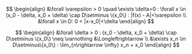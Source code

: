 


$$
\begin{align}
&\forall \varepsilon > 0 \quad \exists \delta>0 : \forall x \in (x_0 - \delta, x_0 + \delta) \cap D\setminus \{x_0\} : |f(x) - A|<\varepsilon \\
&\forall x \in D: 0 < |x-x_0|<\delta
\end{align}
$$

$$
\begin{align}
&\forall \delta > 0 : (x_0 - \delta, x_0 + \delta) \cap D\setminus \{x_0\} \neq \varnothing &\Longleftrightarrow \\
&\exists x_n \in D\setminus\{x_0\} : \lim_{n\rightarrow \infty} x_n = x_0
\end{align}
$$

